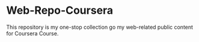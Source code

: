 # Web-Repo-Coursera
This repository is my one-stop collection go my web-related public content for Coursera Course. 
